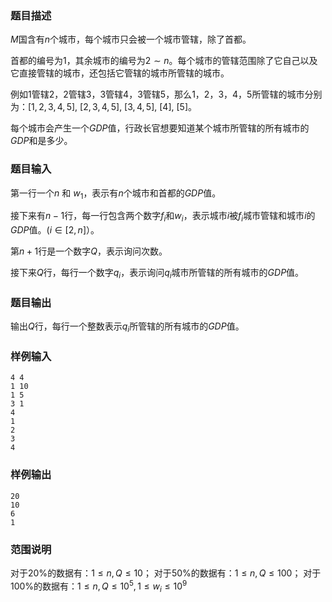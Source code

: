 ### 题目描述
$M$国含有$n$个城市，每个城市只会被一个城市管辖，除了首都。

首都的编号为$1$，其余城市的编号为$2 \sim n$。每个城市的管辖范围除了它自己以及它直接管辖的城市，还包括它管辖的城市所管辖的城市。

例如$1$管辖$2$，$2$管辖$3$，$3$管辖$4$，$3$管辖$5$，那么$1$，$2$，$3$，$4$，$5$所管辖的城市分别为：$[1, 2, 3, 4, 5]$, $[2, 3, 4, 5]$, $[3, 4, 5]$, $[4]$, $[5]$。

每个城市会产生一个$GDP$值，行政长官想要知道某个城市所管辖的所有城市的$GDP$和是多少。

### 题目输入
第一行一个$n$ 和 $w_1$，表示有$n$个城市和首都的$GDP$值。

接下来有$n-1$行，每一行包含两个数字$f_i$和$w_i$，表示城市$i$被$f_i$城市管辖和城市$i$的$GDP$值。($i \in [2, n]$）。

第$n + 1$行是一个数字$Q$，表示询问次数。

接下来$Q$行，每行一个数字$q_i$，表示询问$q_i$城市所管辖的所有城市的$GDP$值。

### 题目输出
输出$Q$行，每行一个整数表示$q_i$所管辖的所有城市的$GDP$值。
### 样例输入
```
4 4
1 10
1 5
3 1
4
1
2
3
4
```
### 样例输出
```
20
10
6
1
```
### 范围说明
对于$20\%$的数据有：$1 \leq n, Q \leq 10$；
对于$50\%$的数据有：$1 \leq n, Q \leq 100$；
对于$100\%$的数据有：$1 \leq n, Q \leq 10^5,1 \leq w_i \leq 10^9$